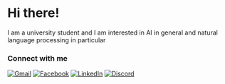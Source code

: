 # Hi there!
I am a university student and I am interested in AI in general and natural language processing in particular

### Connect with me
[![Gmail](https://img.shields.io/badge/Gmail-D14836?style=for-the-badge&logo=gmail&logoColor=white)](nduc0231@gmail.com)
[![Facebook](https://img.shields.io/badge/Facebook-%231877F2.svg?style=for-the-badge&logo=Facebook&logoColor=white)](https://www.facebook.com/dat.ng48)
[![LinkedIn](https://img.shields.io/badge/linkedin-%230077B5.svg?style=for-the-badge&logo=linkedin&logoColor=white)](https://www.linkedin.com/in/nguyendat4801/)
[![Discord](https://img.shields.io/badge/%3CServer%3E-%237289DA.svg?style=for-the-badge&logo=discord&logoColor=white)](discordapp.com/users/528490339401465858)
